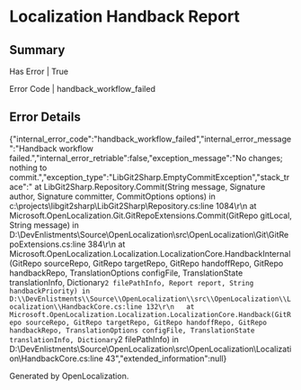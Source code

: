 # <a name='report-top'></a> Localization Handback Report

## Summary
 Has Error | True

 Error Code | handback_workflow_failed

## Error Details
{"internal_error_code":"handback_workflow_failed","internal_error_message":"Handback workflow failed.","internal_error_retriable":false,"exception_message":"No changes; nothing to commit.","exception_type":"LibGit2Sharp.EmptyCommitException","stack_trace":"   at LibGit2Sharp.Repository.Commit(String message, Signature author, Signature committer, CommitOptions options) in c:\\projects\\libgit2sharp\\LibGit2Sharp\\Repository.cs:line 1084\r\n   at Microsoft.OpenLocalization.Git.GitRepoExtensions.Commit(GitRepo gitLocal, String message) in D:\\DevEnlistments\\Source\\OpenLocalization\\src\\OpenLocalization\\Git\\GitRepoExtensions.cs:line 384\r\n   at Microsoft.OpenLocalization.Localization.LocalizationCore.HandbackInternal(GitRepo sourceRepo, GitRepo targetRepo, GitRepo handoffRepo, GitRepo handbackRepo, TranslationOptions configFile, TranslationState translationInfo, Dictionary`2 filePathInfo, Report report, String handbackPriority) in D:\\DevEnlistments\\Source\\OpenLocalization\\src\\OpenLocalization\\Localization\\HandbackCore.cs:line 132\r\n   at Microsoft.OpenLocalization.Localization.LocalizationCore.Handback(GitRepo sourceRepo, GitRepo targetRepo, GitRepo handoffRepo, GitRepo handbackRepo, TranslationOptions configFile, TranslationState translationInfo, Dictionary`2 filePathInfo) in D:\\DevEnlistments\\Source\\OpenLocalization\\src\\OpenLocalization\\Localization\\HandbackCore.cs:line 43","extended_information":null}


Generated by OpenLocalization.
